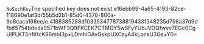 <?xml version="1.0" encoding="UTF-8"?>
<Error><Code>NoSuchKey</Code><Message>The specified key does not exist.</Message><Key>e16ebb99-4a65-4193-82ce-118690e1af3d/55b5d2b1-85d0-4370-800a-9c8caca198ee/e.4188385288d10335347787388194331348235d798a37d9dfb65754bdeda9571b</Key><RequestId>WF3Q9FKCEK7CTMQY</RequestId><HostId>5wSFyYUbJVDQfwvv7EGc0CgUlPLKT5nfKtcK86mbI3p+LDmhiOAvGskpUXCayA4kLpcsU3Gs+Y0=</HostId></Error>